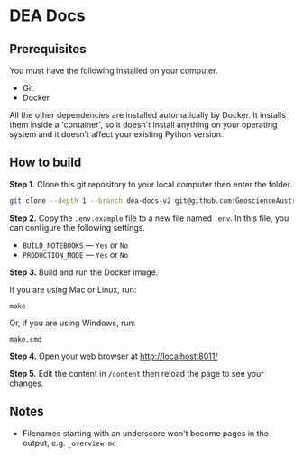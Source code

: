 # DEA Docs

## Prerequisites

You must have the following installed on your computer.

* Git
* Docker

All the other dependencies are installed automatically by Docker. It installs them inside a 'container', so it doesn't install anything on your operating system and it doesn't affect your existing Python version.

## How to build

**Step 1.** Clone this git repository to your local computer then enter the folder.

```bash
git clone --depth 1 --branch dea-docs-v2 git@github.com:GeoscienceAustralia/dea-docs.git
```

**Step 2.** Copy the `.env.example` file to a new file named `.env`. In this file, you can configure the following settings.

* `BUILD_NOTEBOOKS` &mdash; `Yes` or `No`
* `PRODUCTION_MODE` &mdash; `Yes` or `No`

**Step 3.** Build and run the Docker image.

If you are using Mac or Linux, run:

```Shell
make
```

Or, if you are using Windows, run:

```Batchfile
make.cmd
```

**Step 4.** Open your web browser at <http://localhost:8011/>

**Step 5.** Edit the content in `/content` then reload the page to see your changes.

## Notes

* Filenames starting with an underscore won't become pages in the output, e.g. `_overview.md`
